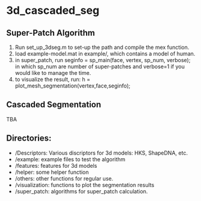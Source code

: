 3d_cascaded_seg
===============

Super-Patch Algorithm
---------------
1. Run set_up_3dseg.m to set-up the path and compile the mex function.
2. load example-model.mat in example/, which contains a model of human.
3. in super_patch, run seginfo = sp_main(face, vertex, sp_num, verbose);
   in which sp_num are number of super-patches and verbose=1 if you would
   like to manage the time.
4. to visualize the result, run:
     h = plot_mesh_segmentation(vertex,face,seginfo);

Cascaded Segmentation
---------------
TBA

Directories:
---------------
* /Descriptors: Various discriptors for 3d models: HKS, ShapeDNA, etc.
* /example: example files to test the algorithm
* /features: features for 3d models
* /helper: some helper function
* /others: other functions for regular use.
* /visualization: functions to plot the segmentation results
* /super_patch: algorithms for super_patch calculation.
